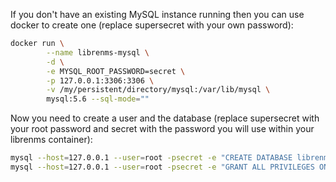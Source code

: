 If you don't have an existing MySQL instance running then you can use docker to create one (replace supersecret with your own password):

```bash
docker run \
        --name librenms-mysql \
        -d \
        -e MYSQL_ROOT_PASSWORD=secret \
        -p 127.0.0.1:3306:3306 \
        -v /my/persistent/directory/mysql:/var/lib/mysql \
        mysql:5.6 --sql-mode=""
```

Now you need to create a user and the database (replace supersecret with your root password and secret with the password you will use within your librenms container):

```bash
mysql --host=127.0.0.1 --user=root -psecret -e "CREATE DATABASE librenms CHARACTER SET utf8 COLLATE utf8_unicode_ci;"
mysql --host=127.0.0.1 --user=root -psecret -e "GRANT ALL PRIVILEGES ON librenms.* TO 'librenms'@'%' IDENTIFIED BY 'secret';"
```
